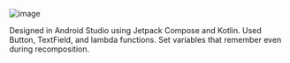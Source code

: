 ![image](https://github.com/user-attachments/assets/199f44de-2448-4419-a57f-9a9bafe73f0e)


Designed in Android Studio using Jetpack Compose and Kotlin.
 Used Button, TextField, and lambda functions.
 Set variables that remember even during recomposition.
